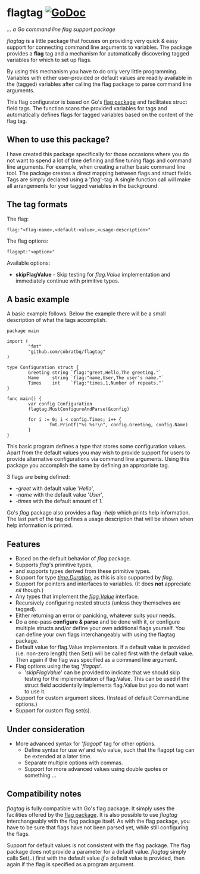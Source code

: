 flagtag [![GoDoc](https://godoc.org/github.com/cobratbq/flagtag?status.svg)](https://godoc.org/github.com/cobratbq/flagtag)
=======

*... a Go command line flag support package*

*flagtag* is a little package that focuses on providing very quick &amp; easy support for connecting command line arguments to variables. The package provides a **flag** tag and a mechanism for automatically discovering tagged variables for which to set up flags.

By using this mechanism you have to do only very little programming. Variables with either user-provided or default values are readily available in the \(tagged\) variables after calling the flag package to parse command line arguments.

This flag configurator is based on Go's [flag package](http://golang.org/pkg/flag/) and facilitates struct field tags. The function scans the provided variables for tags and automatically defines flags for tagged variables based on the content of the flag tag.

When to use this package?
------------------------
I have created this package specifically for those occasions where you do not want to spend a lot of time defining and fine tuning flags and command line arguments. For example, when creating a rather basic command line tool. The package creates a direct mapping between flags and struct fields. Tags are simply declared using a '*flag*'-tag. A single function call will make all arrangements for your tagged variables in the background.

The tag formats
---------------

The flag:
~~~
flag:"<flag-name>,<default-value>,<usage-description>"
~~~

The flag options:
~~~
flagopt:"<option>"
~~~

Available options:

* **skipFlagValue** - Skip testing for *flag.Value* implementation and immediately continue with primitive types.

A basic example
---------------
A basic example follows. Below the example there will be a small description of what the tags accomplish.

~~~
package main

import (
        "fmt"
        "github.com/cobratbq/flagtag"
)

type Configuration struct {
        Greeting string `flag:"greet,Hello,The greeting."`
        Name     string `flag:"name,User,The user's name."`
        Times    int    `flag:"times,1,Number of repeats."`
}

func main() {
        var config Configuration
        flagtag.MustConfigureAndParse(&config)

        for i := 0; i < config.Times; i++ {
                fmt.Printf("%s %s!\n", config.Greeting, config.Name)
        }
}
~~~

This basic program defines a type that stores some configuration values. Apart from the default values you may wish to provide support for users to provide alternative configurations via command line arguments. Using this package you accomplish the same by defining an appropriate tag.

3 flags are being defined:

* *-greet* with default value '*Hello*',
* *-name* with the default value '*User*',
* *-times* with the default amount of *1*.

Go's *flag* package also provides a flag *-help* which prints help information. The last part of the tag defines a usage description that will be shown when help information is printed.

Features
--------

* Based on the default behavior of *flag* package.
* Supports *flag*'s primitive types,
* and supports types derived from these primitive types.
* Support for type [*time.Duration*](http://golang.org/pkg/time/#Duration), as this is also supported by *flag*.
* Support for pointers and interfaces to variables. (It does **not** appreciate *nil* though.)
* Any types that implement the [*flag.Value*](http://golang.org/pkg/flag/#Value) interface.
* Recursively configuring nested structs (unless they themselves are tagged).
* Either returning an error or panicking, whatever suits your needs.
* Do a one-pass **configure &amp; parse** and be done with it, or configure multiple structs and/or define your own additional flags yourself. You can define your own flags interchangeably with using the flagtag package.
* Default value for flag.Value implementors. If a default value is provided (i.e. non-zero length) then Set() will be called first with the default value. Then again if the flag was specified as a command line argument.
* Flag options using the tag '*flagopt*'.
  * '*skipFlagValue*' can be provided to indicate that we should skip testing for the implementation of flag.Value. This can be used if the struct field accidentally implements flag.Value but you do not want to use it.
* Support for custom argument slices. (Instead of default CommandLine options.)
* Support for custom flag set(s).

Under consideration
-------------------

* More advanced syntax for '*flagopt*' tag for other options.
  * Define syntax for use w/ and w/o value, such that the flagopt tag can be extended at a later time.
  * Separate multiple options with commas.
  * Support for more advanced values using double quotes or something ...

Compatibility notes
-------------------

*flagtag* is fully compatible with Go's flag package. It simply uses the facilities offered by the [flag package](http://golang.org/pkg/flag/). It is also possible to use *flagtag* interchangeably with the flag package itself. As with the flag package, you have to be sure that flags have not been parsed yet, while still configuring the flags.

Support for default values is not consistent with the flag package. The flag package does not provide a parameter for a default value. *flagtag* simply calls Set(..) first with the default value *if* a default value is provided, then again if the flag is specified as a program argument.
